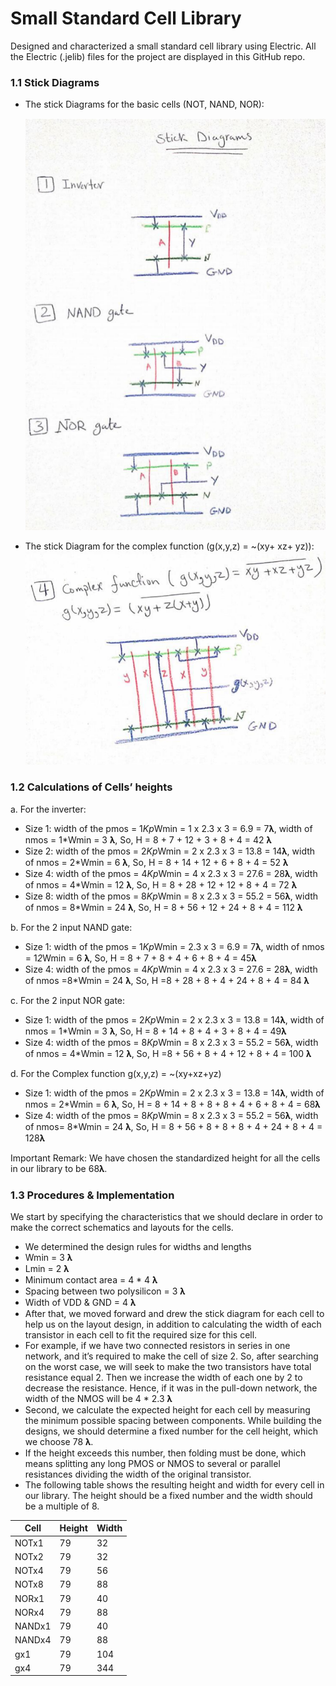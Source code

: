 # Small Standard Cell Library
Designed and characterized a small standard cell library using Electric. All the Electric (.jelib) files for the project are displayed in this GitHub repo. 
### 1.1 Stick Diagrams
- The stick Diagrams for the basic cells (NOT, NAND, NOR):


  ![alt text](https://github.com/Iman-7/Small-Standard-Cell-Library/blob/main/1.PNG)

- The stick Diagram for the complex function (g(x,y,z) = ~(xy+ xz+ yz)):
   ![alt text](https://github.com/Iman-7/Small-Standard-Cell-Library/blob/main/2.PNG)

### 1.2 Calculations of Cells’ heights
a. For the inverter:
- Size 1: width of the pmos = 1*Kp*Wmin = 1 x 2.3 x 3 = 6.9 = 7𝛌, width of
nmos = 1*Wmin = 3 𝛌, So, H = 8 + 7 + 12 + 3 + 8 + 4 = 42 𝛌
- Size 2: width of the pmos = 2*Kp*Wmin = 2 x 2.3 x 3 = 13.8 = 14𝛌, width
of nmos = 2*Wmin = 6 𝛌, So, H = 8 + 14 + 12 + 6 + 8 + 4 = 52 𝛌
- Size 4: width of the pmos = 4*Kp*Wmin = 4 x 2.3 x 3 = 27.6 = 28𝛌, width
of nmos = 4*Wmin = 12 𝛌, So, H = 8 + 28 + 12 + 12 + 8 + 4 = 72 𝛌
- Size 8: width of the pmos = 8*Kp*Wmin = 8 x 2.3 x 3 = 55.2 = 56𝛌, width
of nmos = 8*Wmin = 24 𝛌, So, H = 8 + 56 + 12 + 24 + 8 + 4 = 112 𝛌

b. For the 2 input NAND gate:
- Size 1: width of the pmos = 1*Kp*Wmin = 2.3 x 3 = 6.9 = 7𝛌, width of
nmos = 1*2*Wmin = 6 𝛌, So, H = 8 + 7 + 8 + 4 + 6 + 8 + 4 = 45𝛌
- Size 4: width of the pmos = 4*Kp*Wmin = 4 x 2.3 x 3 = 27.6 = 28𝛌, width
of nmos =8*Wmin = 24 𝛌, So, H =8 + 28 + 8 + 4 + 24 + 8 + 4 = 84 𝛌

c. For the 2 input NOR gate:
- Size 1: width of the pmos = 2*Kp*Wmin = 2 x 2.3 x 3 = 13.8 = 14𝛌, width
of nmos = 1*Wmin = 3 𝛌, So, H = 8 + 14 + 8 + 4 + 3 + 8 + 4 = 49𝛌
- Size 4: width of the pmos = 8*Kp*Wmin = 8 x 2.3 x 3 = 55.2 = 56𝛌, width
of nmos = 4*Wmin = 12 𝛌, So, H =8 + 56 + 8 + 4 + 12 + 8 + 4 = 100 𝛌

d. For the Complex function g(x,y,z) = ~(xy+xz+yz)
- Size 1: width of the pmos = 2*Kp*Wmin = 2 x 2.3 x 3 = 13.8 = 14𝛌, width
of nmos = 2*Wmin = 6 𝛌, So, H = 8 + 14 + 8 + 8 + 8 + 4 + 6 + 8 + 4 = 68𝛌
- Size 4: width of the pmos = 8*Kp*Wmin = 8 x 2.3 x 3 = 55.2 = 56𝛌, width
of nmos= 8*Wmin = 24 𝛌, So, H = 8 + 56 + 8 + 8 + 8 + 4 + 24 + 8 + 4 =
128𝛌

Important Remark: We have chosen the standardized height for all the cells in our library
to be 68𝛌.

### 1.3 Procedures & Implementation
We start by specifying the characteristics that we should declare in order to make the
correct schematics and layouts for the cells.
- We determined the design rules for widths and lengths
- Wmin = 3 𝛌
- Lmin = 2 𝛌
- Minimum contact area = 4 * 4 𝛌
- Spacing between two polysilicon = 3 𝛌
- Width of VDD & GND = 4 𝛌
- After that, we moved forward and drew the stick diagram for each cell to help us on the layout design, in addition to calculating the width of each transistor in each cell to fit the required size for this cell.
- For example, if we have two connected resistors in series in one network, and it’s required to make the cell of size 2. So, after searching on the worst case, we will seek to make the two transistors have total resistance equal 2. Then we increase the width of each one by 2 to decrease the resistance. Hence, if it was in the pull-down network, the width of the NMOS will be 4 * 2.3 𝛌
- Second, we calculate the expected height for each cell by measuring the minimum possible spacing between components. While building the designs, we should determine a fixed number for the cell height, which we choose 78 𝛌.
- If the height exceeds this number, then folding must be done, which means splitting any long PMOS or NMOS to several or parallel resistances dividing the width of the original transistor.
- The following table shows the resulting height and width for every cell in our library. The height should be a fixed number and the width should be a multiple of 8.

| Cell  | Height | Width |
| ------------- | ------------- |------------- |
| NOTx1  | 79  | 32  |
| NOTx2   | 79 | 32  |
| NOTx4  | 79  | 56  |
| NOTx8   | 79 | 88  |
| NORx1  | 79  | 40  |
| NORx4   | 79 | 88  |
| NANDx1  | 79  | 40  |
| NANDx4   | 79 | 88  |
| gx1  | 79  | 104  |
| gx4   | 79 | 344  |
